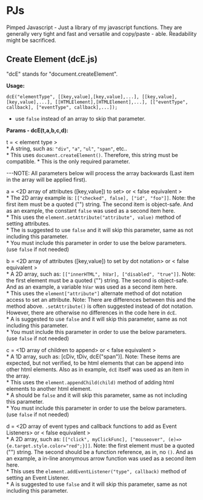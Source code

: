 # PJs
Pimped Javascript - Just a library of my javascript functions. They are generally very tight and fast and versatile and copy/paste - able. Readability might be sacrificed.

Create Element  (dcE.js)
------------------------
"dcE" stands for "document.createElement".


**Usage:**

`dcE("elementType", [[key,value],[key,value],...], [[key,value],[key,value],...], [[HTMLElement],[HTMLElement],...], [["eventType", callback], ["eventType", callback],...]);`
* use `false` instead of an array to skip that parameter.


**Params - dcE(t,a,b,c,d):**

t  = < element type ><br>
       * A string, such as: `"div"`, `"a"`, `"ul"`, `"span"`, etc..  
       * This uses `document.createElement()`. Therefore, this string must be compatible.
       * This is the only required parameter.

---NOTE: All parameters below will process the array backwards (Last item in the array will be applied first).

a = <2D array of attributes ([key,value]) to set> or < false equivalent ><br>
       * The 2D array example is: `[["checked", false], ["id", "foo"]]`. Note: the first item must be a quoted ("") string. The second item is object-safe. And as an example, the constant `false` was used as a second item here.<br>
       * This uses the `element.setAttribute("attribute", value)`  method of setting attributes.<br>
       * The <false equivalent> is suggested to use `false` and it will skip this parameter, same as not including this parameter.<br>
       * You must include this parameter in order to use the below parameters. (use `false` if not needed)

b = <2D array of attributes ([key,value]) to set by dot notation> or < false equivalent ><br>
       * A 2D array, such as: `[["innerHTML", hVar], ["disabled", "true"]]`. Note: the first element must be a quoted ("") string. The second is object-safe. And as an example, a variable `hVar` was used as a second item here.<br>
       * This uses the `element["attribute"]` alternate method of dot notation access to set an attribute. Note: There are differences between this and the method above. `.setAttribute()` is often suggested instead of dot notation. However, there are otherwise no differences in the code here in `dcE`.<br>
       * A <false equivalent> is suggested to use `false` and it will skip this parameter, same as not including this parameter.<br>
       * You must include this parameter in order to use the below parameters. (use `false` if not needed)

c = <1D array of children to append> or < false equivalent ><br>
       * A 1D array, such as: [cDiv, tDiv, dcE("span")]. Note: These items are expected, but not verified, to be html elements that can be append into other html elements. Also as in example, `dcE` itself was used as an item in the array.<br>
       * This uses the `element.appendChild(child)` method of adding html elements to another html element.<br>
       * A <false equivalent> should be `false` and it will skip this parameter, same as not including this parameter.<br>
       * You must include this parameter in order to use the below parameters. (use `false` if not needed)

d = <2D array of event types and callback functions to add as Event Listeners> or < false equivalent ><br>
       * A 2D array, such as: `[["click", myClickFunc], ["mouseover", (e)=>{e.target.style.color="red";}]]`. Note: the first element must be a quoted ("") string. The second should be a function reference, as in, no `()`.  And as an example, a in-line anonymous arrow function was used as a second item here.<br>
       * This uses the `element.addEventListener("type", callback)` method of setting an Event Listener.<br>
       * A <false equivalent> is suggested to use `false` and it will skip this parameter, same as not including this parameter.
